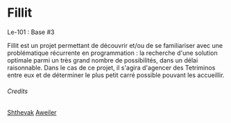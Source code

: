 # Fillit
Le-101 : Base #3

Fillit est un projet permettant de découvrir et/ou de se familiariser avec une problématique récurrente en programmation : la recherche d'une solution optimale parmi un très grand nombre de possibilités, dans un délai raisonnable. Dans le cas de ce projet, il s'agira d'agencer des Tetriminos entre eux et de déterminer le plus petit carré possible pouvant les accueillir.

###### Credits
<a href=https://github.com/Drakauf>Shthevak</a>
<a href=https://github.com/Aelaiig>Aweiler</a>
